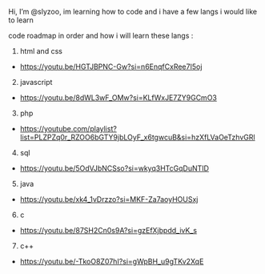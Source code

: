 Hi, I’m @slyzoo, im learning how to code and i have a few langs i would like to learn


code roadmap in order and how i will learn these langs : 
  
1. html and css
- https://youtu.be/HGTJBPNC-Gw?si=n6EnqfCxRee7I5oj
   
2. javascript
- https://youtu.be/8dWL3wF_OMw?si=KLfWxJE7ZY9GCmO3
     
3. php
- https://youtube.com/playlist?list=PLZPZq0r_RZOO6bGTY9jbLOyF_x6tgwcuB&si=hzXfLVaOeTzhvGRl
      
4. sql
- https://youtu.be/5OdVJbNCSso?si=wkyq3HTcGqDuNTID
   
5. java
- https://youtu.be/xk4_1vDrzzo?si=MKF-Za7aoyHOUSxj
    
6. c
- https://youtu.be/87SH2Cn0s9A?si=gzEfXjbpdd_ivK_s
    
7. c++
- https://youtu.be/-TkoO8Z07hI?si=gWpBH_u9gTKv2XqE

